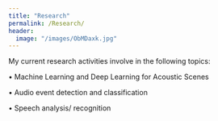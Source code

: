 ```yaml
---
title: "Research"
permalink: /Research/
header:
  image: "/images/ObMDaxk.jpg"
---
```


My current research activities involve in the following topics:

  •	Machine Learning and Deep Learning for Acoustic Scenes

  •	Audio event detection and classification

  •	Speech analysis/ recognition

